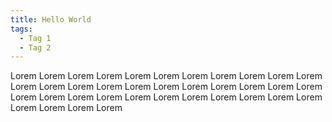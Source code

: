 ```yaml
---
title: Hello World
tags:
  - Tag 1
  - Tag 2
---
```


Lorem Lorem Lorem Lorem Lorem Lorem Lorem Lorem Lorem Lorem Lorem Lorem Lorem Lorem Lorem Lorem Lorem Lorem Lorem Lorem Lorem Lorem Lorem Lorem Lorem Lorem Lorem Lorem Lorem Lorem Lorem Lorem Lorem Lorem Lorem Lorem Lorem
